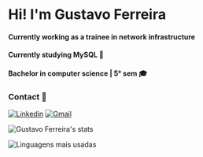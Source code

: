 # Hi! I'm Gustavo Ferreira

#### Currently working as a trainee in network infrastructure
#### Currently studying MySQL 🦾
#### Bachelor in computer science | 5° sem 🎓




### Contact 💬 
[![Linkedin](https://img.shields.io/badge/LinkedIn-0077B5?style=for-the-badge&logo=linkedin&logoColor=white)](https://www.linkedin.com/in/gustavoferreiravargens)
[![Gmail](https://img.shields.io/badge/Gmail-D14836?style=for-the-badge&logo=gmail&logoColor=white)](mailto:gustavoferreiravargens@gmail.com)

![Gustavo Ferreira's stats](https://github-readme-stats.vercel.app/api?username=Ferre1ra1&show_icons=true&theme=dracula)

![Linguagens mais usadas](https://github-readme-stats.vercel.app/api/top-langs/?username=Ferre1ra1&show_icons=true&theme=dracula&layout=compact)
